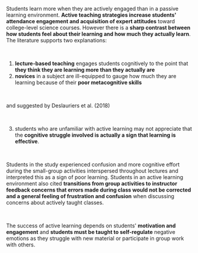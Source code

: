 <p><span style=font-weight: 400;>Students learn more when they are actively engaged than in a passive learning environment. </span><strong>Active teaching strategies increase students' attendance engagement and acquisition of expert attitudes</strong><span style=font-weight: 400;> toward college-level science courses. However there is a </span><strong>sharp contrast between how students feel about their learning and how much they actually learn</strong><span style=font-weight: 400;>. The literature supports two explanations:</span></p>  <p> </p>  <ol>  <li> <strong>lecture-based teaching</strong><span style=font-weight: 400;> engages students cognitively to the point that </span><strong>they think they are learning more than they actually are</strong><span style=font-weight: 400;></span> </li>  <li> <strong>novices</strong><span style=font-weight: 400;> in a subject are ill-equipped to gauge how much they are learning because of their </span><strong>poor metacognitive skills</strong><span style=font-weight: 400;></span> </li>  </ol>  <p> </p>  <p><span style=font-weight: 400;>and suggested by Deslauriers et al. (2018) </span></p>  <p> </p>  <ol start=3>  <li> <span style=font-weight: 400;> students who are unfamiliar with active learning may not appreciate that the </span><strong>cognitive struggle involved is actually a sign that learning is effective</strong><span style=font-weight: 400;>.</span> </li>  </ol>  <p> </p>  <p><span style=font-weight: 400;>Students in the study experienced confusion and more cognitive effort during the small-group activities interspersed throughout lectures and interpreted this as a sign of poor learning. Students in an active learning environment also cited </span><strong>transitions from group activities to instructor feedback concerns that errors made during class would not be corrected and a general feeling of frustration and confusion</strong><span style=font-weight: 400;> when discussing concerns about actively taught classes. </span></p>  <p> </p>  <p><span style=font-weight: 400;>The success of active learning depends on students' </span><strong>motivation and engagement</strong><span style=font-weight: 400;> and </span><strong>students must be taught to self-regulate</strong><span style=font-weight: 400;> negative emotions as they struggle with new material or participate in group work with others. </span></p>